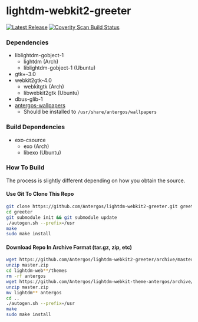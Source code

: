 # lightdm-webkit2-greeter
[![Latest Release](https://img.shields.io/github/releases/Antergos/lightdm-webkit2-greeter.svg?style=flat-square)](https://github.com/Antergos/lightdm-webkit2-greeter/releases)     [![Coverity Scan Build Status](https://img.shields.io/coverity/scan/6871.svg?style=flat-square)](https://scan.coverity.com/projects/antergos-lightdm-webkit2-greeter)

### Dependencies
- liblightdm-gobject-1
  - lightdm (Arch)
  - liblightdm-gobject-1 (Ubuntu)
- gtk+-3.0
- webkit2gtk-4.0
  - webkitgtk (Arch)
  - libwebkit2gtk (Ubuntu)
- dbus-glib-1
- [antergos-wallpapers](http://antergos.com/antergos-wallpapers-0.6.zip)
  - Should be installed to `/usr/share/antergos/wallpapers`

### Build Dependencies
 - exo-csource
   - exo (Arch)
   - libexo (Ubuntu)

### How To Build
The process is slightly different depending on how you obtain the source.

#### Use Git To Clone This Repo
```sh
git clone https://github.com/Antergos/lightdm-webkit2-greeter.git greeter
cd greeter
git submodule init && git submodule update
./autogen.sh --prefix=/usr
make
sudo make install
```

#### Download Repo In Archive Format (tar.gz, zip, etc)
```sh
wget https://github.com/Antergos/lightdm-webkit2-greeter/archive/master.zip
unzip master.zip
cd lightdm-web**/themes
rm -rf antergos
wget https://github.com/Antergos/lightdm-webkit-theme-antergos/archive/master.zip
unzip master.zip
mv lightdm** antergos
cd ..
./autogen.sh --prefix=/usr
make
sudo make install
```



